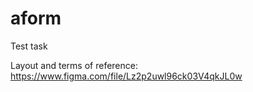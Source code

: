 # aform
Test task

Layout and terms of reference:
https://www.figma.com/file/Lz2p2uwl96ck03V4qkJL0w
